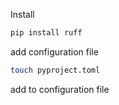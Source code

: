
Install
```bash
pip install ruff
```

add configuration file
```bash
touch pyproject.toml
```

add to configuration file
